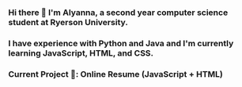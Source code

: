 ### Hi there 👋 I'm Alyanna, a second year computer science student at Ryerson University.
### I have experience with Python and Java and I'm currently learning JavaScript, HTML, and CSS.
### Current Project 🚧: Online Resume (JavaScript + HTML)

### 
<!--
**al-yanna/al-yanna** is a ✨ _special_ ✨ repository because its `README.md` (this file) appears on your GitHub profile.

Here are some ideas to get you started:

- 🔭 I’m currently working on ...
- 🌱 I’m currently learning ...
- 👯 I’m looking to collaborate on ...
- 🤔 I’m looking for help with ...
- 💬 Ask me about ...
- 📫 How to reach me: ...
- 😄 Pronouns: ...
- ⚡ Fun fact: ...
-->
